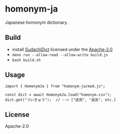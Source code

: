 # homonym-ja

Japanese homonym dictionary.

## Build

- install [SudachiDict](https://github.com/WorksApplications/SudachiDict)
   licensed under the [Apache-2.0](http://www.apache.org/licenses/LICENSE-2.0)
- `deno run --allow-read --allow-write build.js`
- `bash build.sh`

## Usage

```
import { HomonymJa } from "homonym-ja/mod.js";

const dict = await HomonymJa.load("homonym.csv");
dict.get("ついきゅう");  // --> ["追究", "追及", etc.]
```

## License

Apache-2.0
